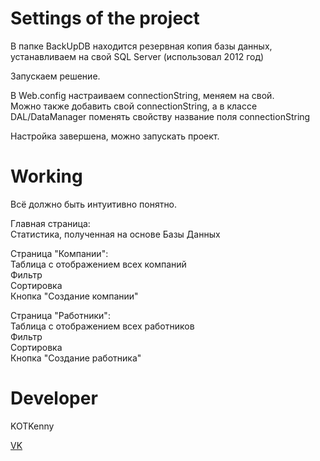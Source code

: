 # Settings of the project

В папке BackUpDB находится резервная копия базы данных, устанавливаем на свой SQL Server (использовал 2012 год)<br>

Запускаем решение.<br>

В Web.config настраиваем connectionString, меняем на свой.<br>
Можно также добавить свой connectionString, а в классе DAL/DataManager поменять свойству название поля connectionString<br>

Настройка завершена, можно запускать проект.

# Working

Всё должно быть интуитивно понятно.<br>

Главная страница:<br>
    Статистика, полученная на основе Базы Данных<br>

Страница "Компании":<br>
    Таблица с отображением всех компаний<br>
    Фильтр<br>
    Сортировка<br>
    Кнопка "Создание компании"<br>

Страница "Работники":<br>
    Таблица с отображением всех работников<br>
    Фильтр<br>
    Сортировка<br>
    Кнопка "Создание работника" 

# Developer

KOTKenny

[VK](https://vk.com/kotkenny)

